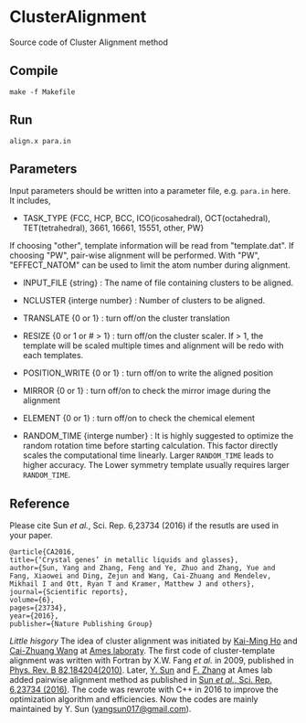 # ClusterAlignment
Source code of Cluster Alignment method

## Compile
    make -f Makefile

## Run
    align.x para.in

## Parameters
Input parameters should be written into a parameter file, e.g. `para.in` here. It includes,

* TASK_TYPE {FCC, HCP, BCC, ICO(icosahedral), OCT(octahedral), TET(tetrahedral), 3661, 16661, 15551, other, PW}

If choosing "other", template information will be read from "template.dat". If choosing "PW", pair-wise alignment will be performed. With "PW", "EFFECT_NATOM" can be used to limit the atom number during alignment. 
     
* INPUT_FILE {string} : The name of file containing clusters to be aligned. 

* NCLUSTER {interge number} : Number of clusters to be aligned.
* TRANSLATE {0 or 1} : turn off/on the cluster translation
* RESIZE {0 or 1 or # > 1} : turn off/on the cluster scaler. If > 1, the template will be scaled multiple times and alignment will be redo with each templates.
* POSITION_WRITE {0 or 1} : turn off/on to write the aligned position
* MIRROR {0 or 1} : turn off/on to check the mirror image during the alignment 
* ELEMENT {0 or 1} : turn off/on to check the chemical element 
* RANDOM_TIME {interge number} : It is highly suggested to optimize the random rotation time before starting calculation. This factor directly scales the computational time linearly. Larger `RANDOM_TIME` leads to higher accuracy. The Lower symmetry template usually requires larger `RANDOM_TIME`.


## Reference
Please cite Sun *et al.*, Sci. Rep. 6,23734 (2016) if the resutls are used in your paper.

    @article{CA2016,
    title={‘Crystal genes’ in metallic liquids and glasses},
    author={Sun, Yang and Zhang, Feng and Ye, Zhuo and Zhang, Yue and Fang, Xiaowei and Ding, Zejun and Wang, Cai-Zhuang and Mendelev, Mikhail I and Ott, Ryan T and Kramer, Matthew J and others},
    journal={Scientific reports},
    volume={6},
    pages={23734},
    year={2016},
    publisher={Nature Publishing Group}

*Little hisgory* The idea of cluster alignment was initiated by [Kai-Ming Ho](https://scholar.google.com/citations?user=cGlRoOAAAAAJ&hl=en) and [Cai-Zhuang Wang](https://scholar.google.com/citations?user=9r-VpcgAAAAJ&hl=en) at [Ames laboraty](https://www.ameslab.gov/). The first code of cluster-template alignment was written with Fortran by X.W. Fang *et al.* in 2009, published in [Phys. Rev. B 82,184204(2010)](https://doi.org/10.1103/PhysRevB.82.184204). Later, [Y. Sun](https://scholar.google.com/citations?user=91yBLrMAAAAJ&hl=en) and [F. Zhang](https://scholar.google.com/citations?user=uL51e5oAAAAJ&hl=en) at Ames lab added pairwise alignment method as published in [Sun *et al.*, Sci. Rep. 6,23734 (2016)](https://doi.org/10.1038/srep23734). The code was rewrote with C++ in 2016 to improve the optimization algorithm and efficiencies. Now the codes are mainly maintained by Y. Sun (yangsun017@gmail.com).
